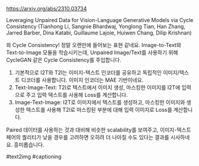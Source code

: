 https://arxiv.org/abs/2310.03734

Leveraging Unpaired Data for Vision-Language Generative Models via Cycle Consistency (Tianhong Li, Sangnie Bhardwaj, Yonglong Tian, Han Zhang, Jarred Barber, Dina Katabi, Guillaume Lajoie, Huiwen Chang, Dilip Krishnan)

와 Cycle Consistency! 정말 오랜만에 들어보는 표현 같네요. Image-to-Text와 Text-to-Image 모듈을 학습시키는데, Unpaired Image/Text를 사용하기 위해 CycleGAN 같은 Cycle Consistency를 주입합니다.

1. 기본적으로 I2T와 T2I는 이미지-텍스트 인코더를 공유하고 독립적인 이미지/텍스트 디코더를 사용합니다. 이미지 인코더는 MAE 기반이네요.
2. Text-Image-Text: T2I로 텍스트에서 이미지 생성, 마스킹한 이미지를 I2T에 입력으로 주고 입력 텍스트를 사용해 Loss를 계산합니다.
3. Image-Text-Image: I2T로 이미지에서 텍스트를 생성하고, 마스킹한 이미지와 생성한 텍스트를 사용해 T2I로 마스킹된 부분에 대해 입력 이미지로 Loss를 계산합니다.

Paired 데이터를 사용하는 것과 대비해 비슷한 scalability를 보여주고, 이미지-텍스트 페어의 퀄리티가 낮을 경우를 고려하면 오히려 더 나아질 수도 있다는 결과를 시사하네요. 흥미롭습니다.

#text2img #captioning 